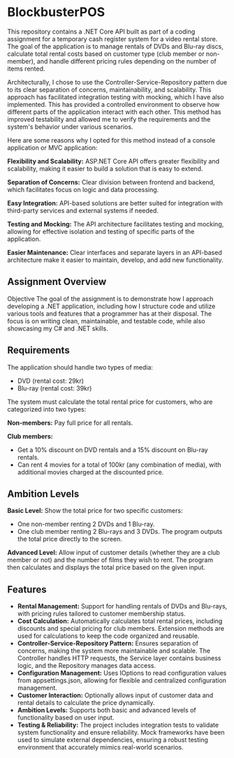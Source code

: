 # BlockbusterPOS
This repository contains a .NET Core API built as part of a coding assignment for a temporary cash register system for a video rental store. The goal of the application is to manage rentals of DVDs and Blu-ray discs, calculate total rental costs based on customer type (club member or non-member), and handle different pricing rules depending on the number of items rented.

Architecturally, I chose to use the Controller-Service-Repository pattern due to its clear separation of concerns, maintainability, and scalability. This approach has facilitated integration testing with mocking, which I have also implemented. This has provided a controlled environment to observe how different parts of the application interact with each other. This method has improved testability and allowed me to verify the requirements and the system's behavior under various scenarios.

Here are some reasons why I opted for this method instead of a console application or MVC application:

**Flexibility and Scalability:** ASP.NET Core API offers greater flexibility and scalability, making it easier to build a solution that is easy to extend.

**Separation of Concerns:** Clear division between frontend and backend, which facilitates focus on logic and data processing.

**Easy Integration:** API-based solutions are better suited for integration with third-party services and external systems if needed.

**Testing and Mocking:** The API architecture facilitates testing and mocking, allowing for effective isolation and testing of specific parts of the application.

**Easier Maintenance:** Clear interfaces and separate layers in an API-based architecture make it easier to maintain, develop, and add new functionality.

## Assignment Overview
Objective
The goal of the assignment is to demonstrate how I approach developing a .NET application, including how I structure code and utilize various tools and features that a programmer has at their disposal. The focus is on writing clean, maintainable, and testable code, while also showcasing my C# and .NET skills.

## Requirements
The application should handle two types of media:

* DVD (rental cost: 29kr)
* Blu-ray (rental cost: 39kr)
  
The system must calculate the total rental price for customers, who are categorized into two types:

**Non-members:** Pay full price for all rentals.

**Club members:**
* Get a 10% discount on DVD rentals and a 15% discount on Blu-ray rentals.
* Can rent 4 movies for a total of 100kr (any combination of media), with additional movies charged at the discounted price.

## Ambition Levels
**Basic Level:** Show the total price for two specific customers:

* One non-member renting 2 DVDs and 1 Blu-ray.
* One club member renting 2 Blu-rays and 3 DVDs.
The program outputs the total price directly to the screen.

**Advanced Level:** Allow input of customer details (whether they are a club member or not) and the number of films they wish to rent. The program then calculates and displays the total price based on the given input.

## Features
* **Rental Management:** Support for handling rentals of DVDs and Blu-rays, with pricing rules tailored to customer membership status.
* **Cost Calculation:** Automatically calculates total rental prices, including discounts and special pricing for club members. Extension methods are used for calculations to keep the code organized and reusable.
* **Controller-Service-Repository Pattern:** Ensures separation of concerns, making the system more maintainable and scalable. The Controller handles HTTP requests, the Service layer contains business logic, and the Repository manages data access.
* **Configuration Management:** Uses IOptions<T> to read configuration values from appsettings.json, allowing for flexible and centralized configuration management.
* **Customer Interaction:** Optionally allows input of customer data and rental details to calculate the price dynamically.
* **Ambition Levels:** Supports both basic and advanced levels of functionality based on user input.
* **Testing & Reliability:** The project includes integration tests to validate system functionality and ensure reliability.
Mock frameworks have been used to simulate external dependencies, ensuring a robust testing environment that accurately mimics real-world scenarios.
